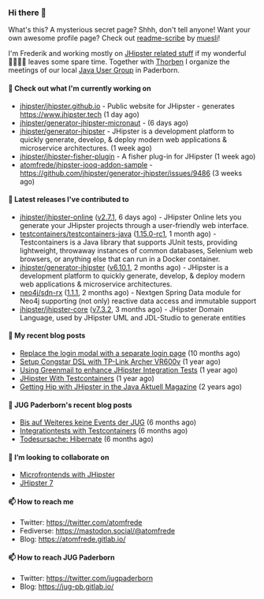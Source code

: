 ### Hi there 👋

What's this? A mysterious secret page? Shhh, don't tell anyone!
Want your own awesome profile page? Check out [readme-scribe](https://github.com/muesli/readme-scribe) by [muesli](https://github.com/muesli)!

I'm Frederik and working mostly on [JHipster related stuff](https://github.com/jhipster/) if my wonderful 👨‍👩‍👧‍👦 leaves some spare time.
Together with [Thorben](https://github.com/thjanssen) I organize the meetings of our local [Java User Group](https://github.com/jugpaderborn) in Paderborn.

#### 👷 Check out what I'm currently working on

- [jhipster/jhipster.github.io](https://github.com/jhipster/jhipster.github.io) - Public website for JHipster - generates https://www.jhipster.tech (1 day ago)
- [jhipster/generator-jhipster-micronaut](https://github.com/jhipster/generator-jhipster-micronaut) -  (6 days ago)
- [jhipster/generator-jhipster](https://github.com/jhipster/generator-jhipster) - JHipster is a development platform to quickly generate, develop, &amp; deploy modern web applications &amp; microservice architectures. (1 week ago)
- [jhipster/jhipster-fisher-plugin](https://github.com/jhipster/jhipster-fisher-plugin) - A fisher plug-in for JHipster (1 week ago)
- [atomfrede/jhipster-jooq-addon-sample](https://github.com/atomfrede/jhipster-jooq-addon-sample) - https://github.com/jhipster/generator-jhipster/issues/9486 (3 weeks ago)

#### 🔭 Latest releases I've contributed to

- [jhipster/jhipster-online](https://github.com/jhipster/jhipster-online) ([v2.7.1](https://github.com/jhipster/jhipster-online/releases/tag/v2.7.1), 6 days ago) - JHipster Online lets you generate your JHipster projects through a user-friendly web interface. 
- [testcontainers/testcontainers-java](https://github.com/testcontainers/testcontainers-java) ([1.15.0-rc1](https://github.com/testcontainers/testcontainers-java/releases/tag/1.15.0-rc1), 1 month ago) - Testcontainers is a Java library that supports JUnit tests, providing lightweight, throwaway instances of common databases, Selenium web browsers, or anything else that can run in a Docker container.
- [jhipster/generator-jhipster](https://github.com/jhipster/generator-jhipster) ([v6.10.1](https://github.com/jhipster/generator-jhipster/releases/tag/v6.10.1), 2 months ago) - JHipster is a development platform to quickly generate, develop, &amp; deploy modern web applications &amp; microservice architectures.
- [neo4j/sdn-rx](https://github.com/neo4j/sdn-rx) ([1.1.1](https://github.com/neo4j/sdn-rx/releases/tag/1.1.1), 2 months ago) - Nextgen Spring Data module for Neo4j supporting (not only) reactive data access and immutable support
- [jhipster/jhipster-core](https://github.com/jhipster/jhipster-core) ([v7.3.2](https://github.com/jhipster/jhipster-core/releases/tag/v7.3.2), 3 months ago) - JHipster Domain Language, used by JHipster UML and JDL-Studio to generate entities

#### 📜 My recent blog posts

- [Replace the login modal with a separate login page](https://atomfrede.gitlab.io/2019/11/replace-the-login-modal-with-a-separate-login-page/) (10 months ago)
- [Setup Congstar DSL with TP-Link Archer VR600v](https://atomfrede.gitlab.io/2019/08/setup-congstar-dsl-with-tp-link-archer-vr600v/) (1 year ago)
- [Using Greenmail to enhance JHipster Integration Tests](https://atomfrede.gitlab.io/2019/06/using-greenmail-to-enhance-jhipster-integration-tests/) (1 year ago)
- [JHipster With Testcontainers](https://atomfrede.gitlab.io/2019/05/jhipster-with-testcontainers/) (1 year ago)
- [Getting Hip with JHipster in the Java Aktuell Magazine](https://atomfrede.gitlab.io/2019/02/getting-hip-with-jhipster-in-the-java-aktuell-magazine/) (2 years ago)

#### 📜 JUG Paderborn's recent blog posts

- [Bis auf Weiteres keine Events der JUG](https://jug-pb.gitlab.io/blog/2020/covid-19.html) (6 months ago)
- [Integrationtests with Testcontainers](https://jug-pb.gitlab.io/blog/2020/integrationtests-with-testcontainers.html) (6 months ago)
- [Todesursache: Hibernate](https://jug-pb.gitlab.io/blog/2020/todesursache-hibernate.html) (6 months ago)

#### 👯 I’m looking to collaborate on

- [Microfrontends with JHipster](https://github.com/jhipster/generator-jhipster/issues/10189)
- [JHipster 7](https://github.com/jhipster/generator-jhipster/issues/10958)

#### 📫 How to reach me

- Twitter: https://twitter.com/atomfrede
- Fediverse: https://mastodon.social/@atomfrede
- Blog: https://atomfrede.gitlab.io/

#### 📫 How to reach JUG Paderborn

- Twitter: https://twitter.com/jugpaderborn
- Blog: https://jug-pb.gitlab.io/